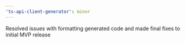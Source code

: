 ```yaml
---
'ts-api-client-generator': minor
---
```


Resolved issues with formatting generated code and made final fixes to initial MVP release
